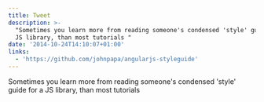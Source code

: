 ```yaml
---
title: Tweet
description: >-
  "Sometimes you learn more from reading someone's condensed 'style' guide for a
  JS library, than most tutorials "
date: '2014-10-24T14:10:07+01:00'
links:
  - 'https://github.com/johnpapa/angularjs-styleguide'
---
```

Sometimes you learn more from reading someone's condensed 'style' guide for a JS library, than most tutorials 
